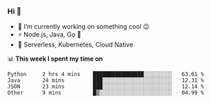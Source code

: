 ### Hi 👋

<!--
**nodejh/nodejh** is a ✨ _special_ ✨ repository because its `README.md` (this file) appears on your GitHub profile.

Here are some ideas to get you started:

- 🔭 I’m currently working on ...
- 🌱 I’m currently learning ...
- 👯 I’m looking to collaborate on ...
- 🤔 I’m looking for help with ...
- 💬 Ask me about ...
- 📫 How to reach me: ...
- 😄 Pronouns: ...
- ⚡ Fun fact: ...
-->

- 🔭 I’m currently working on something cool :wink:
- ⚡ Node.js, Java, Go :thought_balloon:
- 🤖 Serverless, Kubernetes, Cloud Native

📊 **This week I spent my time on**

<!--START_SECTION:waka-->

```text
Python     2 hrs 4 mins    ████████████████░░░░░░░░░   63.61 %
Java       24 mins         ███░░░░░░░░░░░░░░░░░░░░░░   12.31 %
JSON       23 mins         ███░░░░░░░░░░░░░░░░░░░░░░   12.14 %
Other      9 mins          █▒░░░░░░░░░░░░░░░░░░░░░░░   04.99 %
```

<!--END_SECTION:waka-->


<!--
:traffic_light: **Visitors**

![visitors](https://visitor-badge.glitch.me/badge?page_id=nodejh.nodejh)
-->
